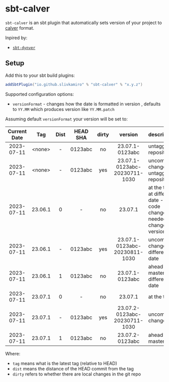 # sbt-calver

`sbt-calver` is an sbt plugin that automatically sets version of your project to [calver](https://calver.org/) format.

Inpired by:

* [`sbt-dynver`](https://github.com/sbt/sbt-dynver/tree/main)

## Setup

Add this to your sbt build plugins:

```sbt
addSbtPlugin("io.github.slivkamiro" % "sbt-calver" % "x.y.z")
```

Supported configuration options:

* `versionFormat` - changes how the date is formatted in version , defaults to `YY.MM` which produces version like `YY.MM.patch`

Assuming default `versionFormat` your version will be set to:

| Current Date | Tag          | Dist  | HEAD SHA | dirty | version | description |
|    :---:     |  :---:       | :---: |   :---:  | :---: |  :---:  | :--- |
| 2023-07-11   | &lt;none&gt; | -     | 0123abc  | no    | 23.07.1-0123abc | untagged repository |
| 2023-07-11   | &lt;none&gt; | -     | 0123abc  | yes    | 23.07.1-0123abc-20230711-1030 | uncomitted changes on untagged repository |
| 2023-07-11   | 23.06.1      | 0     | -        | no    | 23.07.1 | at the tag at different date - no code changes needed to change version |
| 2023-07-11   | 23.06.1      | -     | 0123abc  | yes    | 23.07.1-0123abc-20230811-1030 | uncomitted changes at different date |
| 2023-07-11   | 23.06.1      | 1     | 0123abc  | no    | 23.07.1-0123abc | ahead of master at different date |
| 2023-07-11   | 23.07.1      | 0     | -        | no    | 23.07.1 | at the tag |
| 2023-07-11   | 23.07.1      | -     | 0123abc  | yes    | 23.07.2-0123abc-20230711-1030 | uncomitted changes |
| 2023-07-11   | 23.07.1      | 1     | 0123abc  | no    | 23.07.2-0123abc | ahead of master |

Where:

* `tag` means what is the latest tag (relative to HEAD)
* `dist` means the distance of the HEAD commit from the tag
* `dirty` refers to whether there are local changes in the git repo
